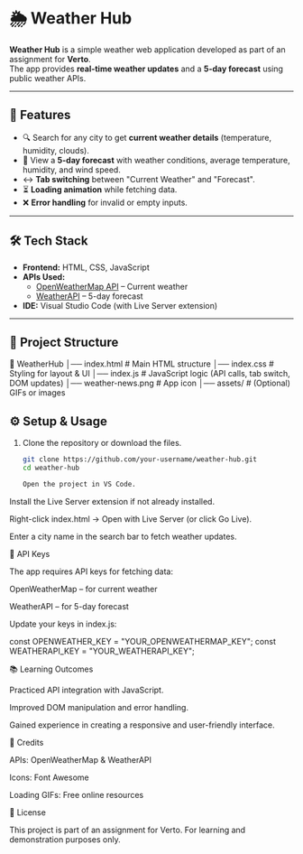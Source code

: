 # 🌦️ Weather Hub  

**Weather Hub** is a simple weather web application developed as part of an assignment for **Verto**.  
The app provides **real-time weather updates** and a **5-day forecast** using public weather APIs.  

---

## 🚀 Features
- 🔍 Search for any city to get **current weather details** (temperature, humidity, clouds).  
- 📅 View a **5-day forecast** with weather conditions, average temperature, humidity, and wind speed.  
- ↔️ **Tab switching** between "Current Weather" and "Forecast".  
- ⏳ **Loading animation** while fetching data.  
- ❌ **Error handling** for invalid or empty inputs.  

---

## 🛠️ Tech Stack
- **Frontend:** HTML, CSS, JavaScript  
- **APIs Used:**  
  - [OpenWeatherMap API](https://openweathermap.org/api) – Current weather  
  - [WeatherAPI](https://www.weatherapi.com/) – 5-day forecast  
- **IDE:** Visual Studio Code (with Live Server extension)  

---

## 📂 Project Structure
📁 WeatherHub
│── index.html # Main HTML structure
│── index.css # Styling for layout & UI
│── index.js # JavaScript logic (API calls, tab switch, DOM updates)
│── weather-news.png # App icon
│── assets/ # (Optional) GIFs or images
## ⚙️ Setup & Usage
1. Clone the repository or download the files.  
   ```bash
   git clone https://github.com/your-username/weather-hub.git
   cd weather-hub

   Open the project in VS Code.

Install the Live Server extension if not already installed.

Right-click index.html → Open with Live Server (or click Go Live).

Enter a city name in the search bar to fetch weather updates.

🔑 API Keys

The app requires API keys for fetching data:

OpenWeatherMap
 – for current weather

WeatherAPI
 – for 5-day forecast

Update your keys in index.js:

const OPENWEATHER_KEY = "YOUR_OPENWEATHERMAP_KEY";
const WEATHERAPI_KEY = "YOUR_WEATHERAPI_KEY";

📚 Learning Outcomes

Practiced API integration with JavaScript.

Improved DOM manipulation and error handling.

Gained experience in creating a responsive and user-friendly interface.

🙌 Credits

APIs: OpenWeatherMap & WeatherAPI

Icons: Font Awesome

Loading GIFs: Free online resources

📜 License

This project is part of an assignment for Verto.
For learning and demonstration purposes only.
